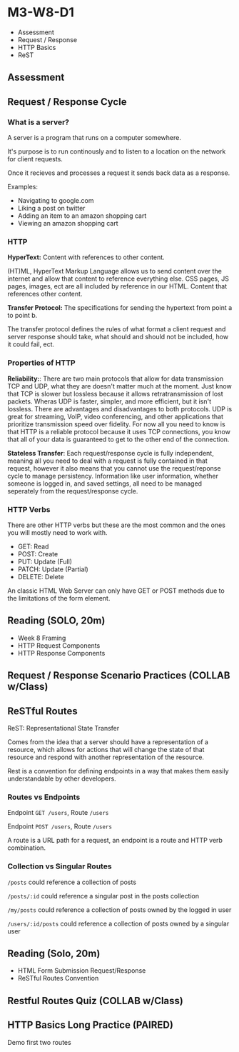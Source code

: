 # M3-W8-D1

- Assessment
- Request / Response
- HTTP Basics
- ReST

## Assessment

## Request / Response Cycle

### What is a server?

A server is a program that runs on a computer somewhere.

It's purpose is to run continously and to listen to a location on the network
for client requests.

Once it recieves and processes a request it sends back data as a response.

Examples:

- Navigating to google.com
- Liking a post on twitter
- Adding an item to an amazon shopping cart
- Viewing an amazon shopping cart

### HTTP

**HyperText:** Content with references to other content.

(HT)ML, HyperText Markup Language allows us to send content over the internet
and allow that content to reference everything else. CSS pages, JS pages,
images, ect are all included by reference in our HTML. Content that references
other content.

**Transfer Protocol:** The specifications for sending the hypertext from point a
to point b.

The transfer protocol defines the rules of what format a client request and
server response should
take, what should and should not be included, how it could fail, ect.

### Properties of HTTP

**Reliability:**: There are two main protocols that allow for data transmission
TCP and UDP, what they are doesn't matter much at the moment. Just know that TCP
is slower but lossless because it allows retratransmission of lost packets.
Wheras UDP is faster, simpler, and more efficient, but it isn't lossless. There
are advantages and disadvantages to both protocols. UDP is great for streaming,
VoIP, video conferencing, and other applications that prioritize transmission
speed over fidelity. For now all you need to know is that HTTP is a reliable protocol because it uses TCP connections, you know that all of your data is guaranteed to get to the other end of the connection.

**Stateless Transfer**: Each request/response cycle is fully independent,
meaning all you need to deal with a request is fully contained in that request,
however it also means that you cannot use the request/reponse cycle to manage
persistency. Information like user information, whether someone is logged in,
and saved settings, all need to be managed seperately from the request/response cycle.

### HTTP Verbs

There are other HTTP verbs but these are the most common and the ones you will mostly need to work with.

- GET: Read
- POST: Create
- PUT: Update (Full)
- PATCH: Update (Partial)
- DELETE: Delete

An classic HTML Web Server can only have GET or POST methods due to the limitations of the form element.

## Reading (SOLO, 20m)

- Week 8 Framing
- HTTP Request Components
- HTTP Response Components

## Request / Response Scenario Practices (COLLAB w/Class)

## ReSTful Routes

ReST: Representational State Transfer

Comes from the idea that a server should have a representation of a resource, which allows for actions that will change the state of that resource and respond with another representation of the resource.

Rest is a convention for defining endpoints in a way that makes them easily understandable by other developers.

### Routes vs Endpoints

Endpoint `GET /users`, Route `/users`

Endpoint `POST /users`, Route `/users`

A route is a URL path for a request, an endpoint is a route and HTTP verb combination.

### Collection vs Singular Routes

`/posts` could reference a collection of posts

`/posts/:id` could reference a singular post in the posts collection

`/my/posts` could reference a collection of posts owned by the logged in user

`/users/:id/posts` could reference a collection of posts owned by a singular user

## Reading (Solo, 20m)

- HTML Form Submission Request/Response
- ReSTful Routes Convention

## Restful Routes Quiz (COLLAB w/Class)

## HTTP Basics Long Practice (PAIRED)

Demo first two routes